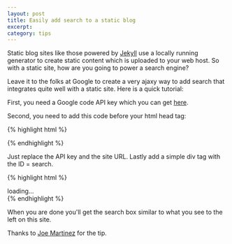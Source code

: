 ```yaml
---
layout: post
title: Easily add search to a static blog
excerpt:
category: tips
---
```

Static blog sites like those powered by [Jekyll] use a locally running generator to create static content which is uploaded to your web host.  So with a static site, how are you going to power a search engine?

Leave it to the folks at Google to create a very ajaxy way to add search that integrates quite well with a static site.  Here is a quick tutorial:

First, you need a Google code API key which you can get [here].

Second, you need to add this code before your html head tag:

{% highlight html %}
<script src="http://www.google.com/jsapi?key=your_api_key" 
type="text/javascript"></script>
<script language="Javascript" type="text/javascript">
  
  google.load("search", "1");
  
  function OnLoad() {
    // Create a search control
    var searchControl = new google.search.SearchControl();
    
    // Add in a WebSearch
    var webSearch = new google.search.WebSearch();
    
    // Restrict our search to pages from this site
    webSearch.setSiteRestriction('your site url');
    
    // Add the searcher to the SearchControl
    searchControl.addSearcher(webSearch);
    
    // tell the searcher to draw itself and tell it where to attach
    searchControl.draw(document.getElementById("search"));
  }
  google.setOnLoadCallback(OnLoad);
  
</script>
{% endhighlight %}

Just replace the API key and the site URL.  Lastly add a simple div tag with the ID = search.

{% highlight html %}
<div id="search">loading…</div>
{% endhighlight %}

When you are done you'll get the search box similar to what you see to the left on this site.

Thanks to [Joe Martinez] for the tip.

[here]:http://code.google.com/apis/loader/signup.html
[Jekyll]:http://jekyllrb.com
[Joe Martinez]:http://jrmiii.com/2009/03/03/super-easy-sidebar-search-for-jekyll-powered-sites.html